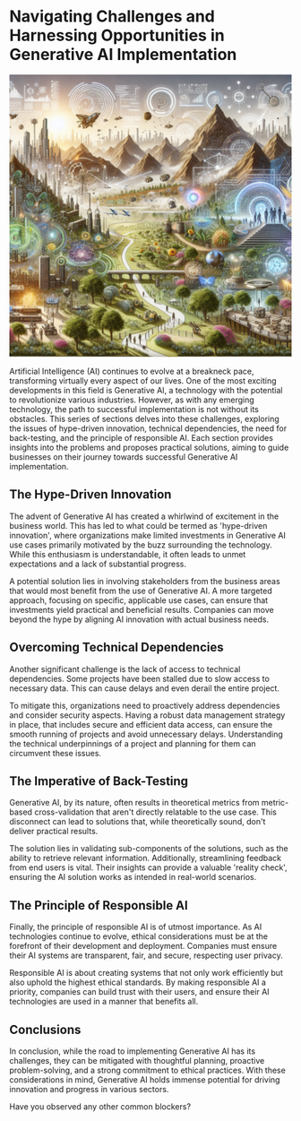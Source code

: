 
# Navigating Challenges and Harnessing Opportunities in Generative AI Implementation

![alt text](/_pages/articles/dsgeneral/genaimitigation/genai_oppo.png "Logo Title Text 1")

Artificial Intelligence (AI) continues to evolve at a breakneck pace, transforming virtually every aspect of our lives. One of the most exciting developments in this field is Generative AI, a technology with the potential to revolutionize various industries. However, as with any emerging technology, the path to successful implementation is not without its obstacles. This series of sections delves into these challenges, exploring the issues of hype-driven innovation, technical dependencies, the need for back-testing, and the principle of responsible AI. Each section provides insights into the problems and proposes practical solutions, aiming to guide businesses on their journey towards successful Generative AI implementation.

## The Hype-Driven Innovation

The advent of Generative AI has created a whirlwind of excitement in the business world. This has led to what could be termed as 'hype-driven innovation', where organizations make limited investments in Generative AI use cases primarily motivated by the buzz surrounding the technology. While this enthusiasm is understandable, it often leads to unmet expectations and a lack of substantial progress.

A potential solution lies in involving stakeholders from the business areas that would most benefit from the use of Generative AI. A more targeted approach, focusing on specific, applicable use cases, can ensure that investments yield practical and beneficial results. Companies can move beyond the hype by aligning AI innovation with actual business needs.

## Overcoming Technical Dependencies

Another significant challenge is the lack of access to technical dependencies. Some projects have been stalled due to slow access to necessary data. This can cause delays and even derail the entire project.

To mitigate this, organizations need to proactively address dependencies and consider security aspects. Having a robust data management strategy in place, that includes secure and efficient data access, can ensure the smooth running of projects and avoid unnecessary delays. Understanding the technical underpinnings of a project and planning for them can circumvent these issues.

## The Imperative of Back-Testing

Generative AI, by its nature, often results in theoretical metrics from metric-based cross-validation that aren't directly relatable to the use case. This disconnect can lead to solutions that, while theoretically sound, don't deliver practical results.

The solution lies in validating sub-components of the solutions, such as the ability to retrieve relevant information. Additionally, streamlining feedback from end users is vital. Their insights can provide a valuable 'reality check', ensuring the AI solution works as intended in real-world scenarios.

## The Principle of Responsible AI

Finally, the principle of responsible AI is of utmost importance. As AI technologies continue to evolve, ethical considerations must be at the forefront of their development and deployment. Companies must ensure their AI systems are transparent, fair, and secure, respecting user privacy.

Responsible AI is about creating systems that not only work efficiently but also uphold the highest ethical standards. By making responsible AI a priority, companies can build trust with their users, and ensure their AI technologies are used in a manner that benefits all.

## Conclusions

In conclusion, while the road to implementing Generative AI has its challenges, they can be mitigated with thoughtful planning, proactive problem-solving, and a strong commitment to ethical practices. With these considerations in mind, Generative AI holds immense potential for driving innovation and progress in various sectors.

Have you observed any other common blockers?
